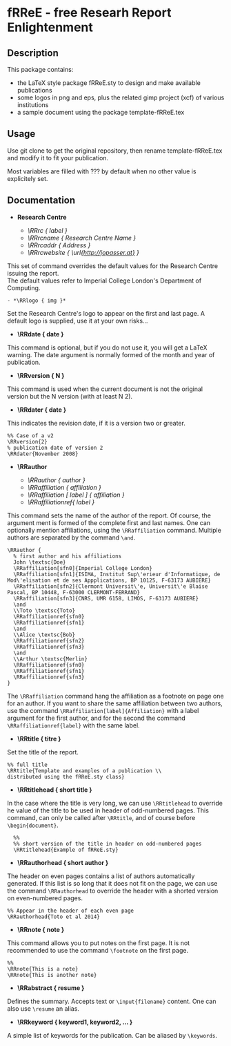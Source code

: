 # fRReE - free Researh Report Enlightenment #

## Description ##

This package contains:
 - the LaTeX style package fRReE.sty to design and make available publications
 - some logos in png and eps, plus the related gimp project (xcf) of various institutions
 - a sample document using the package template-fRReE.tex

## Usage ##
Use git clone to get the original repository, then rename template-fRReE.tex and modify it to fit your publication.

Most variables are filled with ??? by default when no other value is explicitely set.

## Documentation ##

  - **Research Centre**

    - *\RRrc { label }*
    - *\RRrcname { Research Centre Name }*
    - *\RRrcaddr { Address }*
    - *\RRrcwebsite { \url{http://jopasser.at} }*

This set of command overrides the default values for the Research Centre issuing the report.  
The default values refer to Imperial College London's Department of Computing.

    - *\RRlogo { img }*

Set the Research Centre's logo to appear on the first and last page. A default logo is supplied, use it at your own risks...

  - **\RRdate { date }**

This command is optional, but if you do not use it, you will
get a LaTeX warning. The date argument is normally formed of the
month and year of publication.


  - **\RRversion { N }**

This command is used when the current document is not the
original version but the N version (with at least N 2).


  - **\RRdater { date }**

This indicates the revision date, if it is a version two
or greater.

    %% Case of a v2
    \RRversion{2}
    % publication date of version 2
    \RRdater{November 2008}


  - **\RRauthor**  

    - *\RRauthor { author }*  
    - *\RRaffiliation { affiliation }*
    - *\RRaffiliation [ label ] { affiliation }*
    - *\RRaffiliationref{ label }*


This command sets the name of the author of the report. Of course, the argument
ment is formed of the complete first and last names. One can optionally
mention affiliations, using the `\RRaffiliation` command. Multiple authors are separated by the command `\and`.

    \RRauthor {
      % first author and his affiliations 
      John \textsc{Doe}
      \RRaffiliation[sfn0]{Imperial College London}
      \RRaffiliation[sfn1]{ISIMA, Institut Sup\'erieur d'Informatique, de Mod\'elisation et de ses Appplications, BP 10125, F-63173 AUBIERE}
      \RRaffiliation[sfn2]{Clermont Universit\'e, Universit\'e Blaise Pascal, BP 10448, F-63000 CLERMONT-FERRAND}
      \RRaffiliation[sfn3]{CNRS, UMR 6158, LIMOS, F-63173 AUBIERE}
      \and
      \\Toto \textsc{Toto}
      \RRaffiliationref{sfn0}
      \RRaffiliationref{sfn1}
      \and
      \\Alice \textsc{Bob}
      \RRaffiliationref{sfn2}
      \RRaffiliationref{sfn3}
      \and
      \\Arthur \textsc{Merlin}
      \RRaffiliationref{sfn0}
      \RRaffiliationref{sfn1}
      \RRaffiliationref{sfn3}
    }


The `\RRaffiliation` command hang the affiliation as a footnote on page one for an author.
If you want to share the same affiliation between two authors, use 
the command `\RRaffiliation[label]{Affiliation}` with a label argument for the first author, and for the second
the command `\RRaffiliationref{label}` with the same label.


  - **\RRtitle { titre }**

Set the title of the report.


    %% full title
    \RRtitle{Template and examples of a publication \\
    distributed using the fRReE.sty class}


  - **\RRtitlehead { short title }**

In the case where the title is very long, we can use `\RRtitlehead` to 
override he value of the title to be used in header of odd-numbered pages.
This command, can only be called after `\RRtitle`, and of course before `\begin{document}`.

      %%
      %% short version of the title in header on odd-numbered pages
      \RRtitlehead{Example of fRReE.sty}

  - **\RRauthorhead { short author }**

The header on even pages contains a list of authors automatically generated.
If this list is so long that it does not fit on the
page, we can use the command `\RRauthorhead` to override the header with a shorted version on even-numbered pages.


    %% Appear in the header of each even page
    \RRauthorhead{Toto et al 2014}


  - **\RRnote { note }**

This command allows you to put notes on the first page.
It is not recommended to use the command `\footnote` on the first page.


    %%
    \RRnote{This is a note}
    \RRnote{This is another note}


  - **\RRabstract { resume }**

Defines the summary. Accepts text or `\input{filename}` content.
One can also use `\resume` an alias.


  - **\RRkeyword { keyword1, keyword2, ... }**

A simple list of keywords for the publication. Can be aliased by 
`\keywords`.

